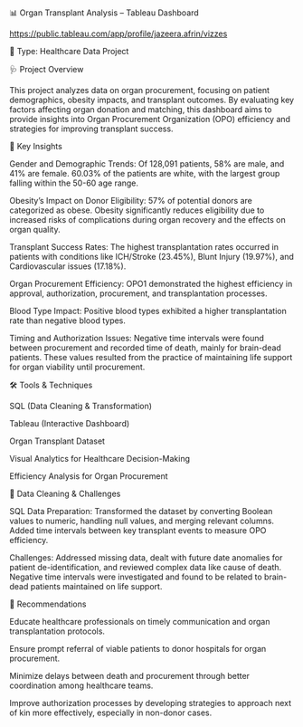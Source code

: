 📊 Organ Transplant Analysis – Tableau Dashboard

https://public.tableau.com/app/profile/jazeera.afrin/vizzes

📝 Type: Healthcare Data Project

🩺 Project Overview

This project analyzes data on organ procurement, focusing on patient demographics, obesity impacts, and transplant outcomes. By evaluating key factors affecting organ donation and matching, this dashboard aims to provide insights into Organ Procurement Organization (OPO) efficiency and strategies for improving transplant success.

📌 Key Insights

Gender and Demographic Trends: Of 128,091 patients, 58% are male, and 41% are female. 60.03% of the patients are white, with the largest group falling within the 50-60 age range.

Obesity’s Impact on Donor Eligibility: 57% of potential donors are categorized as obese. Obesity significantly reduces eligibility due to increased risks of complications during organ recovery and the effects on organ quality.

Transplant Success Rates: The highest transplantation rates occurred in patients with conditions like ICH/Stroke (23.45%), Blunt Injury (19.97%), and Cardiovascular issues (17.18%).

Organ Procurement Efficiency: OPO1 demonstrated the highest efficiency in approval, authorization, procurement, and transplantation processes.

Blood Type Impact: Positive blood types exhibited a higher transplantation rate than negative blood types.

Timing and Authorization Issues: Negative time intervals were found between procurement and recorded time of death, mainly for brain-dead patients. These values resulted from the practice of maintaining life support for organ viability until procurement.

🛠️ Tools & Techniques

SQL (Data Cleaning & Transformation)

Tableau (Interactive Dashboard)

Organ Transplant Dataset

Visual Analytics for Healthcare Decision-Making

Efficiency Analysis for Organ Procurement

🧹 Data Cleaning & Challenges

SQL Data Preparation: Transformed the dataset by converting Boolean values to numeric, handling null values, and merging relevant columns. Added time intervals between key transplant events to measure OPO efficiency.

Challenges: Addressed missing data, dealt with future date anomalies for patient de-identification, and reviewed complex data like cause of death. Negative time intervals were investigated and found to be related to brain-dead patients maintained on life support.

📝 Recommendations

Educate healthcare professionals on timely communication and organ transplantation protocols.

Ensure prompt referral of viable patients to donor hospitals for organ procurement.

Minimize delays between death and procurement through better coordination among healthcare teams.

Improve authorization processes by developing strategies to approach next of kin more effectively, especially in non-donor cases.
